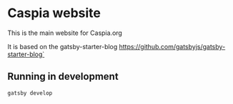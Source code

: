 # Caspia website
This is the main website for Caspia.org

It is based on the gatsby-starter-blog
https://github.com/gatsbyjs/gatsby-starter-blog`

## Running in development
`gatsby develop`
